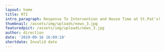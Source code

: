```yaml
---
layout: home
title: RTI
intro_paragraph: Response To Intervention and House Time at St.Pat's!
thumbnail: /assets/img/uploads/news_3.jpg
featuredpict: /assets/img/uploads/news_3.jpg
author: direction
date: '2019-09-16 16:09:18'
shortdate: Invalid date
---
```


